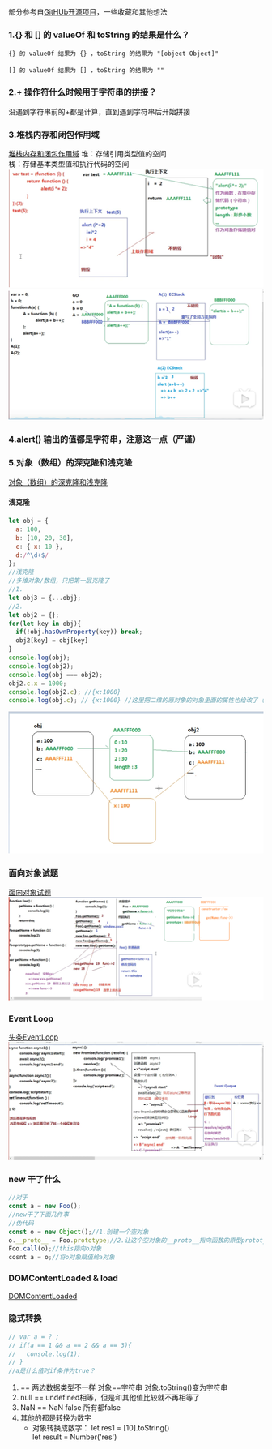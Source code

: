 部分参考自[GitHUb开源项目](https://github.com/CavsZhouyou/Front-End-Interview-Notebook/blob/master/JavaScript/JavaScript.md)，一些收藏和其他想法
### 1.{} 和 [] 的 valueOf 和 toString 的结果是什么？
```
{} 的 valueOf 结果为 {} ，toString 的结果为 "[object Object]"

[] 的 valueOf 结果为 [] ，toString 的结果为 ""
```
### 2.+ 操作符什么时候用于字符串的拼接？
没遇到字符串前的+都是计算，直到遇到字符串后开始拼接

### 3.堆栈内存和闭包作用域  
[堆栈内存和闭包作用域](../BasicJSExercises/语法/堆栈内存和闭包作用域.js)
堆：存储引用类型值的空间  
栈：存储基本类型值和执行代码的空间 
![闭包例题](../assets/img/闭包.png) 
![闭包函数重写](../assets/img/闭包函数重写.png)

### 4.alert() 输出的值都是字符串，注意这一点（严谨）  

### 5.对象（数组）的深克隆和浅克隆  
[对象（数组）的深克隆和浅克隆](../BasicJSExercises/语法/对象（数组）的深克隆和浅克隆.js)
#### 浅克隆  
```js
let obj = {
  a: 100,
  b: [10, 20, 30],
  c: { x: 10 },
  d:/^\d+$/
};
//浅克隆
//多维对象/数组，只把第一层克隆了
//1.
let obj3 = {...obj};
//2.
let obj2 = {};
for(let key in obj){
  if(!obj.hasOwnProperty(key)) break;
  obj2[key] = obj[key]
}
console.log(obj);
console.log(obj2);
console.log(obj === obj2);
obj2.c.x = 1000;
console.log(obj2.c); //{x:1000}
console.log(obj.c); // {x:1000} //这里把二维的原对象的对象里面的属性也给改了（浅克隆）
```
![浅克隆](../assets/img/浅克隆.png)  

### 面向对象试题  
[面向对象试题](../BasicJSExercises/语法/对象.js)  
![面向对象试题](../assets/img/面向对象试题.png)

### Event Loop  
[头条EventLoop](../BasicJSExercises/语法/EventLoop.js)  
![头条EventLoop](../assets/img/头条EventLoop.png)

### new 干了什么
```js
//对于
const a = new Foo();
//new干了下面几件事
//伪代码
const o = new Object();//1.创建一个空对象
o.__proto__ = Foo.prototype;//2.让这个空对象的__proto__指向函数的原型prototype
Foo.call(o);//this指向o对象
cosnt a = o;//将o对象赋值给a对象
```

###  DOMContentLoaded & load  
[ DOMContentLoaded](http://www.alloyteam.com/2014/03/effect-js-css-and-img-event-of-domcontentloaded/)

### 隐式转换  
```js
// var a = ? ;
// if(a == 1 && a == 2 && a == 3){
//   console.log(1);
// }
//a是什么值时if条件为true？
```
1. == 两边数据类型不一样
   对象==字符串 对象.toString()变为字符串  
2. null == undefined相等，但是和其他值比较就不再相等了
3. NaN == NaN false 所有都false
4. 其他的都是转换为数字
   - 对象转换成数字：
     let res1 = [10].toString()  
     let result = Number('res')

  



